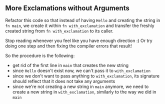﻿## More Exclamations without Arguments

Refactor this code so that instead of having `Hello` and creating the string in `fn main`, we create it within `fn with_exclamation` and transfer the freshly created string from `fn with_exclamation` to its caller.

<div class="hint">
  Stop reading whenever you feel like you have enough direction :)
  Or try doing one step and then fixing the compiler errors that result!

So the procedure is the following:
- get rid of the first line in `main` that creates the new string
- since `Hello` doesn't exist now, we can't pass it to `with_exclamation`
- since we don't want to pass anything to `with_exclamation`, its signature should reflect that it does not take any arguments
- since we're not creating a new string in `main` anymore, we need to create a new string in `with_exclamation`, similarly to the way we did in `main`
</div>
